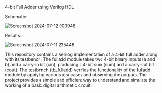 4-bit Full Adder using Verilog HDL

Schematic:

![Screenshot 2024-07-12 000948](https://github.com/user-attachments/assets/1f61590f-f394-46a9-97f9-90d35adb498f)

Results:

![Screenshot 2024-07-11 235446](https://github.com/utkarshad21/-4-bit-full-adder-using-Verilog-HDL-/assets/154047293/65970f96-a1c0-4672-9a4d-6279629515d0)


This repository contains a Verilog implementation of a 4-bit full adder along with its testbench. The fulladd module takes two 4-bit binary inputs (a and b) and a carry-in bit (cin), producing a 4-bit sum (sum) and a carry-out bit (cout). The testbench (tb_fulladd) verifies the functionality of the fulladd module by applying various test cases and observing the outputs. The project provides a simple and efficient way to understand and simulate the working of a basic digital arithmetic circuit.
